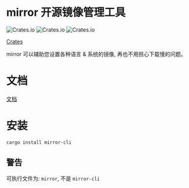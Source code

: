 # mirror 开源镜像管理工具

![Crates.io](https://img.shields.io/crates/v/mirror-cli)
![Crates.io](https://img.shields.io/crates/l/mirror-cli)
![Crates.io](https://img.shields.io/crates/d/mirror-cli)

[Crates](https://crates.io/crates/mirror-cli)

mirror 可以辅助您设置各种语言 & 系统的镜像, 再也不用担心下载慢的问题。

# 文档

[文档](https://oss.qiyutech.tech/mirror/index.html)

# 安装

```shell script
cargo install mirror-cli
```

## 警告

可执行文件为: `mirror`, 不是 `mirror-cli`
